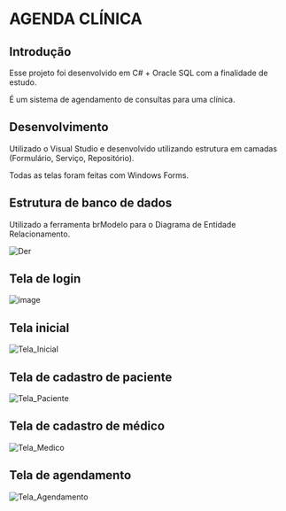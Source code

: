 # AGENDA CLÍNICA

## Introdução

Esse projeto foi desenvolvido em C# + Oracle SQL com a finalidade de estudo.

É um sistema de agendamento de consultas para uma clínica.

## Desenvolvimento

Utilizado o Visual Studio e desenvolvido utilizando estrutura em camadas (Formulário, Serviço, Repositório).

Todas as telas foram feitas com Windows Forms.

## Estrutura de banco de dados

Utilizado a ferramenta brModelo para o Diagrama de Entidade Relacionamento.

![Der](https://user-images.githubusercontent.com/38020527/152051493-7f80132e-a127-449c-a6ae-c0e7980227cf.PNG)

## Tela de login

![image](https://user-images.githubusercontent.com/38020527/152048633-bce7c605-bf1c-4f36-b350-3c2ba85c5ddb.png)

## Tela inicial

![Tela_Inicial](https://user-images.githubusercontent.com/38020527/152049779-33040ac6-0a68-41e2-bd92-6e3dd23bd47e.PNG)

## Tela de cadastro de paciente
 
![Tela_Paciente](https://user-images.githubusercontent.com/38020527/152049930-bb4ece6d-ee17-4ceb-8c30-634ebcdf4925.PNG)

## Tela de cadastro de médico

![Tela_Medico](https://user-images.githubusercontent.com/38020527/152049972-000f6a7b-2072-4ebe-80b0-11243ef25cc3.PNG)

## Tela de agendamento

![Tela_Agendamento](https://user-images.githubusercontent.com/38020527/152050010-27710686-e53b-4745-845c-b9a7cf169c6b.PNG)

